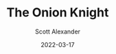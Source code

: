 ---
layout: podcast
title: "The Onion Knight"
author: Scott Alexander
description: https://astralcodexten.substack.com/p/the-onion-knight
date: 2022-03-17
length: 28132
duration: 7
guid: the-onion-knight
---